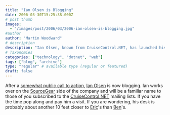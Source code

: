 ```yaml
---
title: "Ian Olsen is Blogging"
date: 2006-03-30T15:25:38.000Z
# post thumb
images:
  - "/images/post/2006/03/2006-ian-olsen-is-blogging.jpg"
#author
author: "Martin Woodward"
# description
description: "Ian Olsen, known from CruiseControl.NET, has launched his blog—visit to discover his insights and updates from SourceGear."
# Taxonomies
categories: ["technology", "dotnet", "web"]
tags: ["blog", "archive"]
type: "regular" # available type (regular or featured)
draft: false
---
```

After a [somewhat public call to action](http://software.ericsink.com/entries/Ben_Blogging.html), [Ian Olsen](http://ianolsen.wordpress.com/) is now blogging.  Ian works over on the [SourceGear](http://www.sourcegear.com/) side of the company and will be a familiar name to those of you subscribed to the [CruiseControl.NET](http://confluence.public.thoughtworks.org/display/CCNET/Welcome+to+CruiseControl.NET) mailing lists.  If you have the time pop along and pay him a visit.  If you are wondering, his desk is probably about another 10 feet closer to [Eric](http://software.ericsink.com/)'s than [Ben](http://www.benpryor.com/blog/)'s.